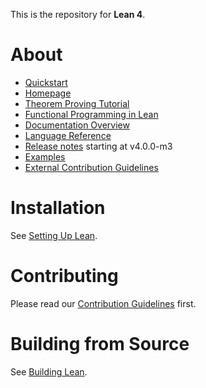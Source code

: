This is the repository for **Lean 4**.

# About

- [Quickstart](https://lean-lang.org/documentation/setup/)
- [Homepage](https://lean-lang.org)
- [Theorem Proving Tutorial](https://lean-lang.org/theorem_proving_in_lean4/)
- [Functional Programming in Lean](https://lean-lang.org/functional_programming_in_lean/)
- [Documentation Overview](https://lean-lang.org/documentation/)
- [Language Reference](https://lean-lang.org/doc/reference/latest/)
- [Release notes](RELEASES.md) starting at v4.0.0-m3
- [Examples](https://lean-lang.org/documentation/examples/)
- [External Contribution Guidelines](CONTRIBUTING.md)

# Installation

See [Setting Up Lean](https://lean-lang.org/documentation/setup/).

# Contributing

Please read our [Contribution Guidelines](CONTRIBUTING.md) first.

# Building from Source

See [Building Lean](doc/make/index.md).
